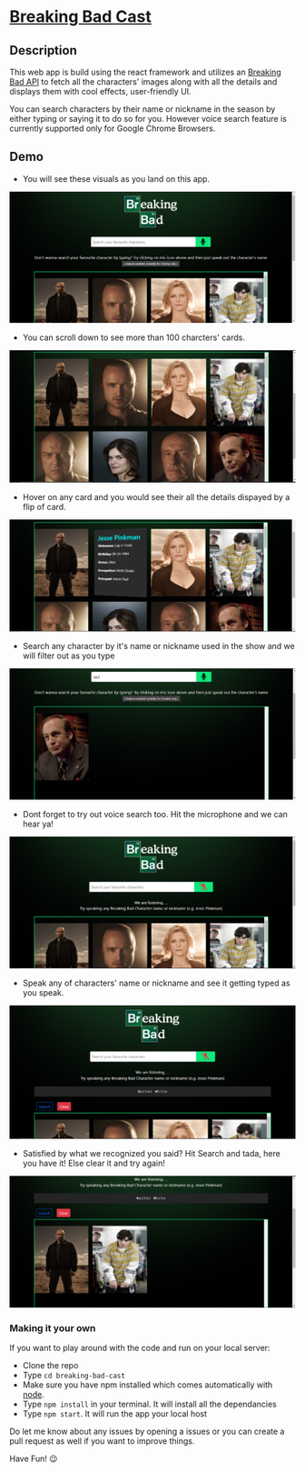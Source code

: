 # [Breaking Bad Cast](https://shehroze-1122.github.io/breaking-bad-cast/)

## Description

This web app is build using the react framework and utilizes an [Breaking Bad API](https://breakingbadapi.com/documentation) to fetch all the characters' images along with all the details and displays them with cool effects, user-friendly UI.

You can search characters by their name or nickname in the season by either typing or saying it to do so for you. However voice search feature is currently supported only for Google Chrome Browsers.

## Demo 

- You will see these visuals as you land on this app.

![home screen](https://github.com/shehroze-1122/breaking-bad-cast/blob/main/ReadmeImages/home.PNG)

- You can scroll down to see more than 100 charcters' cards.

![characters' card](https://github.com/shehroze-1122/breaking-bad-cast/blob/main/ReadmeImages/characters.PNG)

- Hover on any card and you would see their all the details dispayed by a flip of card.

![character info](https://github.com/shehroze-1122/breaking-bad-cast/blob/main/ReadmeImages/charachter-details.PNG)

- Search any character by it's name or nickname used in the show and we will filter out as you type

![type-search](https://github.com/shehroze-1122/breaking-bad-cast/blob/main/ReadmeImages/type-search.PNG)

- Dont forget to try out voice search too. Hit the microphone and we can hear ya!

![voice-search-enabled](https://github.com/shehroze-1122/breaking-bad-cast/blob/main/ReadmeImages/voice-search-enable.PNG)

- Speak any of characters' name or nickname and see it getting typed as you speak.

![voice-search-speech](https://github.com/shehroze-1122/breaking-bad-cast/blob/main/ReadmeImages/voice-search-speech.PNG)

- Satisfied by what we recognized you said? Hit Search and tada, here you have it! Else clear it and try again!

![voice-search](https://github.com/shehroze-1122/breaking-bad-cast/blob/main/ReadmeImages/voice-search.PNG)


### Making it your own
If you want to play around with the code and run on your local server:

- Clone the repo
- Type `cd breaking-bad-cast` 
- Make sure you have npm installed which comes automatically with [node](https://nodejs.org/en/download/).
- Type `npm install` in your terminal. It will install all the dependancies
- Type `npm start`. It will run the app your local host 

Do let me know about any issues by opening a issues or you can create a pull request as well if you want to improve things.

Have Fun! :wink:



